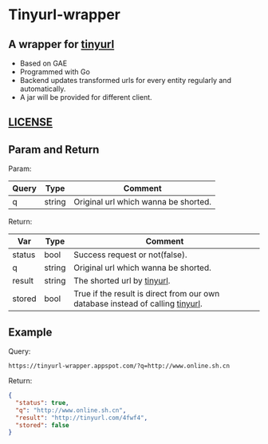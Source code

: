 Tinyurl-wrapper
=============

A wrapper for [tinyurl](http://www.tinyurl.com)
-------

- Based on GAE
- Programmed with Go
- Backend updates transformed urls for every entity regularly and automatically.
- A jar will be provided for different client.


[LICENSE](https://github.com/XinyueZ/tinyurl-wrapper/blob/master/LICENSE)
-------

Param and Return
-------

Param:

Query   |Type       |Comment
--------|---------|---------
q       |string  |Original url which wanna be shorted.

Return:

Var      |Type     |Comment
---------|---------|---------
status   |bool     |Success request or not(false).
q        |string   |Original url which wanna be shorted.
result   |string   |The shorted url by [tinyurl](http://www.tinyurl.com).
stored   |bool     |True if the result is direct from our own database instead of calling [tinyurl](http://www.tinyurl.com).


Example  
-------

Query:

```
https://tinyurl-wrapper.appspot.com/?q=http://www.online.sh.cn
```

Return:

```json
{
  "status": true, 
  "q": "http://www.online.sh.cn",
  "result": "http://tinyurl.com/4fwf4",
  "stored": false
}
```
